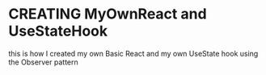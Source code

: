 # CREATING MyOwnReact and UseStateHook

this is how I created my own Basic React and my own UseState hook using the Observer pattern 

